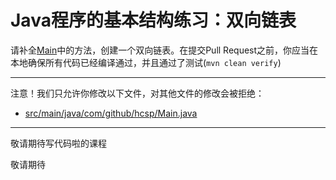 # Java程序的基本结构练习：双向链表

请补全[Main](https://github.com/hcsp/create-a-doubly-linked-list/blob/master/src/main/java/com/github/hcsp/Main.java)中的方法，创建一个双向链表。在提交Pull Request之前，你应当在本地确保所有代码已经编译通过，并且通过了测试(`mvn clean verify`)

-----
注意！我们只允许你修改以下文件，对其他文件的修改会被拒绝：
- [src/main/java/com/github/hcsp/Main.java](https://github.com/hcsp/create-a-doubly-linked-list/blob/master/src/main/java/com/github/hcsp/Main.java)
-----


敬请期待写代码啦的课程

敬请期待
